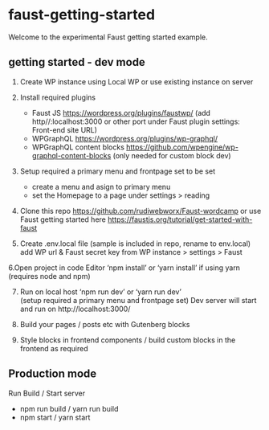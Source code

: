 # faust-getting-started

Welcome to the experimental Faust getting started example.

## getting started - dev mode

1. Create WP instance using Local WP or use existing instance on server

2. Install required plugins
    - Faust JS https://wordpress.org/plugins/faustwp/  (add http//:localhost:3000 or other port under Faust plugin settings: Front-end site URL)
    - WPGraphQL https://wordpress.org/plugins/wp-graphql/ 
    - WPGraphQL content blocks https://github.com/wpengine/wp-graphql-content-blocks  (only needed for custom block dev)

3. Setup required a primary menu and frontpage set to be set
   - create a menu and asign to primary menu
   - set the Homepage to a page under settings > reading

4. Clone this repo https://github.com/rudiwebworx/Faust-wordcamp
   or use Faust getting started here https://faustjs.org/tutorial/get-started-with-faust

5. Create .env.local file (sample is included in repo, rename to env.local)
   add WP url & Faust secret key from WP instance > settings >  Faust

6.Open project in code Editor
  ‘npm install’ or ‘yarn install’ if using yarn  (requires node and npm)

7. Run on local host
   ‘npm run dev’ or ‘yarn run dev’  
    (setup required a primary menu and frontpage set)
    Dev server will start and run on http://localhost:3000/

8. Build your pages / posts etc with Gutenberg blocks

9. Style blocks in frontend components / build custom blocks in the frontend as required

## Production mode

Run Build / Start server
- npm run build / yarn run build
- npm start / yarn start